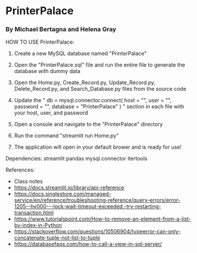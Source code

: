 # PrinterPalace
### By Michael Bertagna and Helena Gray

HOW TO USE PrinterPalace:

1. Create a new MySQL database named "PrinterPalace"

2. Open the "PrinterPalace.sql" file and run the entire file to generate the database with dummy data

3. Open the Home.py, Create_Record.py, Update_Record.py, Delete_Record.py, and Search_Database.py files from the source code

4. Update the 
"
db = mysql.connector.connect(
    host = "",
    user = "",
    password = "",
    database = "PrinterPalace"
)
"
section in each file with your host, user, and password

5. Open a console and navigate to the "PrinterPalace" directory

6. Run the command "streamlit run Home.py"

7. The application will open in your default brower and is ready for use!

Dependencies:
streamlit
pandas
mysql.connector
itertools

References:
- Class notes
- https://docs.streamlit.io/library/api-reference
- https://docs.singlestore.com/managed-service/en/reference/troubleshooting-reference/query-errors/error-1205--hy000---lock-wait-timeout-exceeded;-try-restarting-transaction.html
- https://www.tutorialspoint.com/How-to-remove-an-element-from-a-list-by-index-in-Python
- https://stackoverflow.com/questions/10506904/typeerror-can-only-concatenate-tuple-not-list-to-tuple
- https://databasefaqs.com/how-to-call-a-view-in-sql-server/

